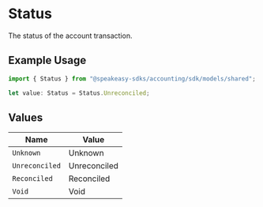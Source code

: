 # Status

The status of the account transaction.

## Example Usage

```typescript
import { Status } from "@speakeasy-sdks/accounting/sdk/models/shared";

let value: Status = Status.Unreconciled;
```

## Values

| Name           | Value          |
| -------------- | -------------- |
| `Unknown`      | Unknown        |
| `Unreconciled` | Unreconciled   |
| `Reconciled`   | Reconciled     |
| `Void`         | Void           |
